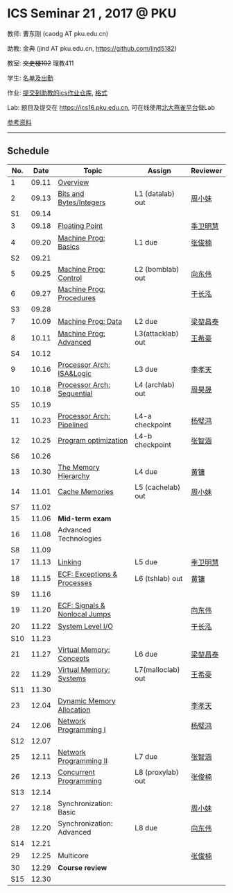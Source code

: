 # ICS Seminar 21 , 2017 @ PKU

教师: 曹东刚 (caodg AT pku.edu.cn)

助教: 金典 (jind AT pku.edu.cn,  https://github.com/jind5182)

教室: ~~文史楼102~~ 理教411

学生: [名单及出勤](students.md)

作业: [提交到助教的ics作业仓库](https://github.com/jind5182/ics21hw), [格式](https://github.com/jind5182/ics21hw/blob/master/1600012794.md)

Lab: 题目及提交在 https://ics16.pku.edu.cn, 可在线使用[北大燕雀平台](http://iwork.pku.edu.cn)做Lab

[参考资料](ref.md)

---

## Schedule

No. | Date  |      Topic    |   Assign   | Reviewer
----| ------|---------------|----------- | ---------
1   | 09.11 | [Overview](slides/01-overview.pdf)   |  |
2   | 09.13 | [Bits and Bytes/Integers](slides/02-bits-bytes-ints.pdf) | L1 (datalab) out | [周小妹](https://github.com/zhouxiaomeier)
S1  | 09.14 |               |            |         
3   | 09.18 | [Floating Point](slides/03-float.pdf) |   | [季卫明慧](https://github.com/JVMH)
4   | 09.20 | [Machine Prog: Basics](slides/04-machine-basics.pdf) | L1 due | [张俊楠](https://github.com/zjnzero)
S2  | 09.21 |               |            |         
5   | 09.25 | [Machine Prog: Control](slides/05-machine-control.pdf) | L2 (bomblab) out | [向东伟](https://github.com/David-Xiang)
6   | 09.27 | [Machine Prog: Procedures](slides/06-machine-procedures.pdf) | | [于长泓](https://github.com/pkuych)
S3  | 09.28 |               |            |         
7   | 10.09 | [Machine Prog: Data](slides/07-machine-data.pdf) | L2 due | [梁堃昌泰](https://github.com/lkct)
8   | 10.11 | [Machine Prog: Advanced](slides/08-machine-advanced.pdf) | L3(attacklab) out | [王希豪](https://github.com/VictorWonder)
S4  | 10.12 |               |            |         
9   | 10.16 | [Processor Arch: ISA&Logic](slides/09-ProcessorArch-ISALogic.pdf) | L3 due | [李孝天](https://github.com/PblackT)
10  | 10.18 | [Processor Arch: Sequential](slides/10-ProcessorArch-Sequential.pdf) | L4 (archlab) out | [周昊晟](https://github.com/sola12741)
S5  | 10.19 |               |            |         
11  | 10.23 | [Processor Arch: Pipelined](slides/11-ProcessorArch-Pipelined.pdf) | L4-a checkpoint | [杨璧鸿](https://github.com/damoguda)
12  | 10.25 | [Program optimization](slides/12-optimization.pdf) | L4-b checkpoint | [张智涵](https://github.com/ytyz1307zzh)
S6  | 10.26 |               |            |         
13  | 10.30 | [The Memory Hierarchy](slides/13-memory-hierarchy.pdf) | L4 due | [黄镛](https://github.com/Olivina)
14  | 11.01 | [Cache Memories](slides/14-cache-memories.pdf) | L5 (cachelab) out | [周小妹](https://github.com/zhouxiaomeier)
S7  | 11.02 |               |            |         
15  | 11.06 | **Mid-term exam**  | |
16  | 11.08 | Advanced Technologies | | 
S8  | 11.09 |               |            |         
17  | 11.13 | [Linking](slides/17-Linking.pdf) | L5 due | [季卫明慧](https://github.com/JVMH)
18  | 11.15 | [ECF: Exceptions & Processes](slides/18-ECF-procs.pdf) | L6 (tshlab) out | [黄镛](https://github.com/Olivina) 
S9  | 11.16 |               |            |         
19  | 11.20 | [ECF: Signals & Nonlocal Jumps](slides/B03-ECF2.pptx) | | [向东伟](https://github.com/David-Xiang)
20  | 11.22 | [System Level I/O](slides/B04-SysIO.pptx) |  | [于长泓](https://github.com/pkuych)
S10 | 11.23 |               |            |         
21  | 11.27 | [Virtual Memory: Concepts](slides/B05-VM1.pptx)  | L6 due | [梁堃昌泰](https://github.com/lkct)
22  | 11.29 | [Virtual Memory: Systems](slides/B06-VM2.pptx) | L7(malloclab) out | [王希豪](https://github.com/VictorWonder)
S11 | 11.30 |               |            |         
23  | 12.04 | [Dynamic Memory Allocation](slides/B07-DMM.pptx) |  | [李孝天](https://github.com/PblackT)
24  | 12.06 | [Network Programming I](slides/B08-NET1-internet.pptx) | | [杨璧鸿](https://github.com/damoguda)
S12 | 12.07 |               |            |         
25  | 12.11 | [Network Programming II](slides/B09-NET2-socket.pptx) | L7 due | [张智涵](https://github.com/ytyz1307zzh)
26  | 12.13 | [Concurrent Programming](slides/B10-NET3-webservices.pptx) | L8 (proxylab) out | [张俊楠](https://github.com/zjnzero)
S13 | 12.14 |               |            |         
27  | 12.18 | Synchronization: Basic | | [周小妹](https://github.com/zhouxiaomeier)
28  | 12.20 | Synchronization: Advanced | L8 due | [向东伟](https://github.com/David-Xiang)
S14 | 12.21 |               |            |         
29  | 12.25 | Multicore | | [张俊楠](https://github.com/zjnzero)
30  | 12.29 | **Course review** | |
S15 | 12.30 |               |            |         

